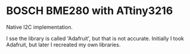 # BOSCH BME280 with ATtiny3216

Native I2C implementation.

I sse the library is called 'Adafruit', but that is not accurate.
Initially I took Adafruit, but later I recreated my own libraries.
